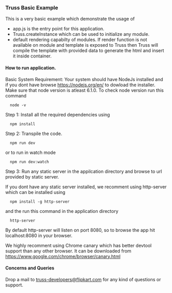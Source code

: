 ### Truss Basic Example

This is a very basic example which demonstrate the usage of

- app.js is the entry point for this application.
- Truss.createInstance which can be used to initialize any module.
- default rendering capabilty of modules. If render function is not available on module and template is exposed to Truss then Truss will compile the template with provided data to generate the html and insert it inside container.


#### How to run application.
Basic System Requirement: Your system should have NodeJs installed and if you dont have browse https://nodejs.org/en/ to dowload the installer. Make sure that node version is atleast 6.1.0. To check node version run this command
```
  node -v
```

Step 1: Install all the required dependencies using
```
  npm install
```
Step 2: Transpile the code.
```
  npm run dev
```
or to run in watch mode
```
  npm run dev:watch
```
Step 3: Run any static server in the appilcation directory and browse to url provided by static server.

If you dont have any static server installed, we recomment using http-server which can be installed using
```
  npm install -g http-server
```
and the run this command in the application directory
```
  http-server
```
By default http-server will listen on port 8080, so to browse the app hit localhost:8080 in your browser.

We highly recomment using Chrome canary which has better devtool support than any other browser. It can be downloaded from https://www.google.com/chrome/browser/canary.html


#### Concerns and Queries
Drop a mail to truss-developers@flipkart.com for any kind of questions or support.
